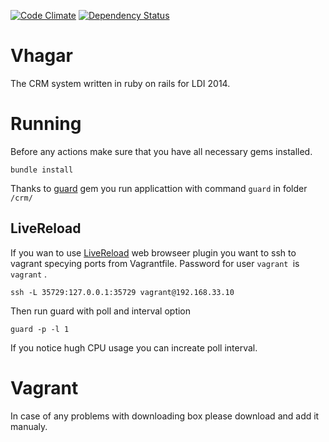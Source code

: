 [![Code Climate](https://codeclimate.com/github/sptq/Vhagar.png)](https://codeclimate.com/github/sptq/Vhagar)
[![Dependency Status](https://gemnasium.com/sptq/Vhagar.svg)](https://gemnasium.com/sptq/Vhagar)


Vhagar
======

The CRM system written in ruby on rails for LDI 2014.

Running
======

Before any actions make sure that you have all necessary gems installed.

```
bundle install
```

Thanks to [guard][] gem you run applicattion with command `guard` in folder `/crm/`

## LiveReload

If you wan to use [LiveReload][] web browseer plugin you want to ssh to vagrant specying ports from Vagrantfile. Password for user `vagrant `is `vagrant` .

```
ssh -L 35729:127.0.0.1:35729 vagrant@192.168.33.10
```

Then run guard with poll and interval option

```
guard -p -l 1
```

If you notice hugh CPU usage you can increate poll interval.

Vagrant
======

In case of any problems with downloading box please download and add it manualy.

[guard]: https://github.com/guard/guard
[LiveReload]: http://livereload.com/

